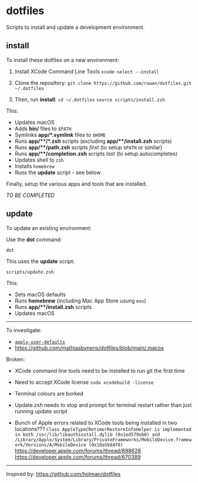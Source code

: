 # dotfiles

Scripts to install and update a development environment.

## install

To install these dotfiles on a new environment:

1. Install XCode Command Line Tools
`xcode-select --install`

2. Clone the repository:
`git clone https://github.com/rowan/dotfiles.git ~/.dotfiles`

3. Then, run **install**:
`cd ~/.dotfiles`
`source scripts/install.zsh`

This:

- Updates macOS
- Adds **bin/** files to `$PATH`
- Symlinks **app/\*.symlink** files to `$HOME`
- Runs **app/\*\*/\*.zsh** scripts (excluding **app/\*\*/install.zsh** scripts)
- Runs **app/\*\*/path.zsh** scripts _first_ (to setup `$PATH` or similar)
- Runs **app/\*\*/completion.zsh** scripts _last_ (to setup autocompletes)
- Updates shell to `zsh`
- Installs `homebrew`
- Runs the **update** script - see below

Finally, setup the various apps and tools that are installed.

_TO BE COMPLETED_

## update 

To update an existing environment:

Use the **dot** command:

`dot`

This uses the **update** script:

`scripts/update.zsh`

This:

- Sets macOS defaults
- Runs **homebrew** (including Mac App Store usung `mas`)
- Runs **app/\*\*/install.zsh** scripts
- Updates macOS

---

To investigate:
- [`apply-user-defaults`](https://github.com/zero-sh/apply-user-defaults)
- https://github.com/mathiasbynens/dotfiles/blob/main/.macos

Broken:
- XCode command line tools need to be installed to run git the first time
- Need to accept XCode license
`sudo xcodebuild -license`
- Terminal colours are borked
- Update.zsh needs to stop and prompt for terminal restart rather than just running update script

- Bunch of Apple errors related to XCode tools being installed in two locations???
`Class AppleTypeCRetimerRestoreInfoHelper is implemented in both /usr/lib/libauthinstall.dylib (0x1ed579eb0) and /Library/Apple/System/Library/PrivateFrameworks/MobileDevice.framework/Versions/A/MobileDevice (0x10a5b84f8)`
https://developer.apple.com/forums/thread/698628
https://developer.apple.com/forums/thread/670389


---

Inspired by: https://github.com/holman/dotfiles